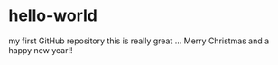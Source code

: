 # hello-world
my first GitHub repository
this is really great ...
Merry Christmas
and a happy new year!!
